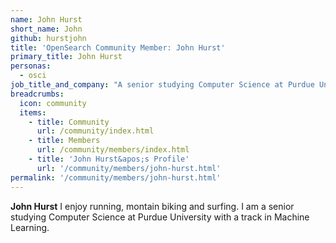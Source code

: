 ```yaml
---
name: John Hurst
short_name: John
github: hurstjohn
title: 'OpenSearch Community Member: John Hurst'
primary_title: John Hurst
personas:
  - osci
job_title_and_company: "A senior studying Computer Science at Purdue University"
breadcrumbs:
  icon: community
  items:
    - title: Community
      url: /community/index.html
    - title: Members
      url: /community/members/index.html
    - title: 'John Hurst&apos;s Profile'
      url: '/community/members/john-hurst.html'
permalink: '/community/members/john-hurst.html'
---
```


**John Hurst** I enjoy running, montain biking and surfing. I am a senior studying Computer Science at Purdue University with a track in Machine Learning.
